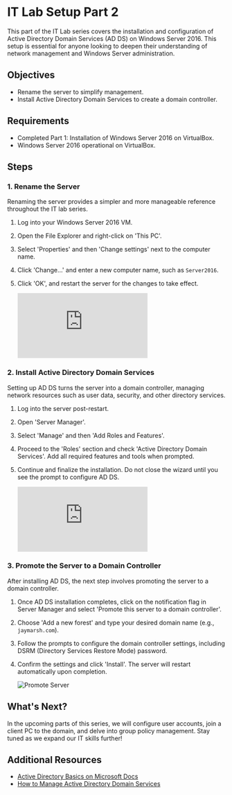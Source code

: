 # IT Lab Setup Part 2

This part of the IT Lab series covers the installation and configuration of Active Directory Domain Services (AD DS) on Windows Server 2016. This setup is essential for anyone looking to deepen their understanding of network management and Windows Server administration.

## Objectives

- Rename the server to simplify management.
- Install Active Directory Domain Services to create a domain controller.

## Requirements

- Completed Part 1: Installation of Windows Server 2016 on VirtualBox.
- Windows Server 2016 operational on VirtualBox.

## Steps

### 1. Rename the Server

Renaming the server provides a simpler and more manageable reference throughout the IT lab series.

1. Log into your Windows Server 2016 VM.
2. Open the File Explorer and right-click on 'This PC'.
3. Select 'Properties' and then 'Change settings' next to the computer name.
4. Click 'Change...' and enter a new computer name, such as `Server2016`.
5. Click 'OK', and restart the server for the changes to take effect.

   ![Change Computer Name](https://github.com/Jayden-Marshall/IT-LabSeries/blob/main/Part2/ImageChangeComputerName.md)

### 2. Install Active Directory Domain Services

Setting up AD DS turns the server into a domain controller, managing network resources such as user data, security, and other directory services.

1. Log into the server post-restart.
2. Open 'Server Manager'.
3. Select 'Manage' and then 'Add Roles and Features'.
4. Proceed to the 'Roles' section and check 'Active Directory Domain Services'. Add all required features and tools when prompted.
5. Continue and finalize the installation. Do not close the wizard until you see the prompt to configure AD DS.

   ![Installing Active Directory Domain Services](https://github.com/Jayden-Marshall/IT-LabSeries/blob/main/Part2/ImageInstallingADDS.md)

### 3. Promote the Server to a Domain Controller

After installing AD DS, the next step involves promoting the server to a domain controller.

1. Once AD DS installation completes, click on the notification flag in Server Manager and select 'Promote this server to a domain controller'.
2. Choose 'Add a new forest' and type your desired domain name (e.g., `jaymarsh.com`).
3. Follow the prompts to configure the domain controller settings, including DSRM (Directory Services Restore Mode) password.
4. Confirm the settings and click 'Install'. The server will restart automatically upon completion.

   ![Promote Server](https://path_to_your_image/promote-server.png "Promoting Server to Domain Controller")

## What's Next?

In the upcoming parts of this series, we will configure user accounts, join a client PC to the domain, and delve into group policy management. Stay tuned as we expand our IT skills further!

## Additional Resources

- [Active Directory Basics on Microsoft Docs](https://docs.microsoft.com/en-us/windows-server/identity/ad-ds/get-started/virtual-dc/active-directory-domain-services-overview)
- [How to Manage Active Directory Domain Services](https://www.manageengine.com/products/active-directory-audit/kb/how-to/how-to-setup-a-domain-controller.html)

